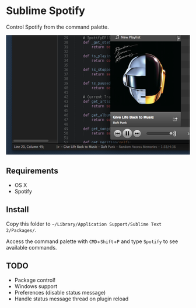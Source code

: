 Sublime Spotify
===============

Control Spotify from the command palette.

![screenshot](screenshot.png)

Requirements
------------
* OS X
* Spotify

Install
-------
Copy this folder to `~/Library/Application Support/Sublime Text 2/Packages/`.

Access the command palette with `CMD`+`Shift`+`P` and type `Spotify` to see available commands.

TODO
----
* Package control!
* Windows support
* Preferences (disable status message)
* Handle status message thread on plugin reload